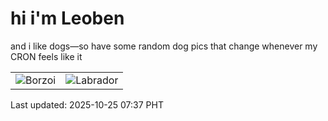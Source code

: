 # hi i'm Leoben

and i like dogs—so have some random dog pics that change whenever my CRON feels like it

|  |  |
|--------|----------|
| ![Borzoi](https://random-dog-vercel.vercel.app/api/random-borzoi?v=1761349071) | ![Labrador](https://random-dog-vercel.vercel.app/api/random-labrador?v=1761349071) |

Last updated: 2025-10-25 07:37 PHT
